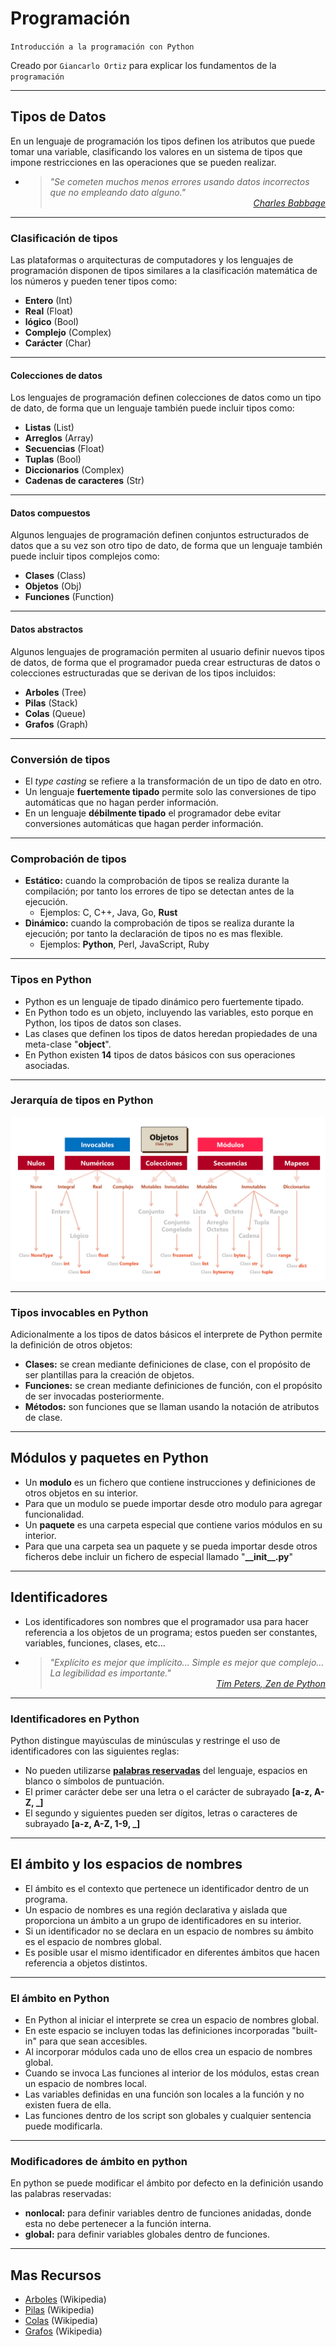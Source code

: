# Programación
<p><code>Introducción a la programación con Python</code></p>
<p>Creado por <code>Giancarlo Ortiz</code> para explicar los fundamentos de la <code>programación</code></p>

---
## Tipos de Datos
En un lenguaje de programación los tipos definen los atributos que puede tomar una variable, clasificando los valores en un sistema de tipos que impone restricciones en las operaciones que se pueden realizar.

* ><i>"Se cometen muchos menos errores usando datos incorrectos que no empleando dato alguno."</i><br>
<cite style="display:block; text-align: right">[Charles Babbage](https://es.wikipedia.org/wiki/Charles_Babbage)</cite>


---
### Clasificación de tipos
Las plataformas o arquitecturas de computadores y los lenguajes de programación disponen de tipos similares a la clasificación matemática de los números y pueden tener tipos como:
* __Entero__ (Int)
* __Real__ (Float)
* __lógico__ (Bool)
* __Complejo__ (Complex)
* __Carácter__ (Char)


---
#### Colecciones de datos 
Los lenguajes de programación definen colecciones de datos como un tipo de dato, de forma que un lenguaje también puede incluir tipos como:
* __Listas__ (List)
* __Arreglos__ (Array)
* __Secuencias__ (Float)
* __Tuplas__ (Bool)
* __Diccionarios__ (Complex)
* __Cadenas de caracteres__ (Str)


---
#### Datos compuestos
Algunos lenguajes de programación definen conjuntos estructurados de datos que a su vez son otro tipo de dato, de forma que un lenguaje también puede incluir tipos complejos como:
* __Clases__ (Class)
* __Objetos__ (Obj)
* __Funciones__ (Function)


---
#### Datos abstractos
Algunos lenguajes de programación permiten al usuario definir nuevos tipos de  datos, de forma que el programador pueda crear  estructuras de datos o colecciones estructuradas que se derivan de los tipos incluidos:
* __Arboles__ (Tree)
* __Pilas__ (Stack)
* __Colas__ (Queue)
* __Grafos__ (Graph)

--- 
### Conversión de tipos
* El _type casting_ se refiere a la transformación de un tipo de dato en otro.
* Un lenguaje **fuertemente tipado** permite solo las conversiones de tipo automáticas que no hagan perder información.
* En un lenguaje **débilmente tipado** el programador debe evitar conversiones automáticas que hagan perder información.


---
### Comprobación de tipos
* __Estático:__ cuando la comprobación de tipos se realiza durante la compilación; por tanto los errores de tipo se detectan antes de la ejecución.
    * Ejemplos: C, C++, Java, Go, **Rust**
* __Dinámico:__ cuando la comprobación de tipos se realiza durante la ejecución; por tanto la declaración de tipos no es mas flexible. 
    * Ejemplos: **Python**, Perl, JavaScript, Ruby


---
### Tipos en Python
* Python es un lenguaje de tipado dinámico pero fuertemente tipado. 
* En Python todo es un objeto, incluyendo las variables, esto porque en Python, los tipos de datos son clases.
* Las clases que definen los tipos de datos heredan propiedades de una meta-clase "__object__". 
* En Python existen __14__ tipos de datos básicos con sus operaciones asociadas.


---
### Jerarquía de tipos en Python
![img](img/type_system.png)


---
### Tipos invocables en Python
Adicionalmente a los tipos de datos básicos el interprete de Python permite la definición de otros objetos:
* __Clases:__ se crean mediante definiciones de clase, con el propósito de ser plantillas para la creación de objetos.
* __Funciones:__ se crean mediante definiciones de función, con el propósito de ser invocadas posteriormente.
* __Métodos:__ son funciones que se llaman usando la notación de atributos de clase.


---
## Módulos y paquetes en Python 
* Un __modulo__ es un fichero que contiene instrucciones y definiciones de otros objetos en su interior.
* Para que un modulo se puede importar desde otro modulo para agregar funcionalidad.
* Un __paquete__ es una carpeta especial que contiene varios módulos en su interior.
* Para que una carpeta sea un paquete y se pueda importar desde otros ficheros debe incluir un fichero de especial llamado "**\_\_init\_\_.py**"


---
## Identificadores
* Los identificadores son nombres que el programador usa para hacer referencia a los objetos de un programa; estos pueden ser constantes, variables, funciones, clases, etc...

* ><i>"Explícito es mejor que implícito... Simple es mejor que complejo... La legibilidad es importante."</i><br>
<cite style="display:block; text-align: right">[Tim Peters, Zen de Python](https://es.wikipedia.org/wiki/Tim_Peters)</cite>


---
### Identificadores en Python
Python distingue mayúsculas de minúsculas y restringe el uso de identificadores con las siguientes reglas:
* No pueden utilizarse [__palabras reservadas__](https://es.wikipedia.org/wiki/Palabra_reservada) del lenguaje, espacios en blanco o símbolos de puntuación.
* El primer carácter debe ser una letra o el carácter de subrayado 
**[a-z, A-Z, _]**
* El segundo y siguientes pueden ser dígitos, letras o caracteres de subrayado **[a-z, A-Z, 1-9, _]**


---
## El ámbito y los espacios de nombres
* El ámbito es el contexto que pertenece un identificador dentro de un programa.
* Un espacio de nombres es una región declarativa y aislada que proporciona un ámbito a un grupo de identificadores en su interior.
* Si un identificador no se declara en un espacio de nombres su ámbito es el espacio de nombres global.
* Es posible usar el mismo identificador en diferentes ámbitos que hacen referencia a objetos distintos.


---
### El ámbito en Python
* En Python al iniciar el interprete se crea un espacio de nombres global.
* En este espacio se incluyen todas las definiciones incorporadas "built-in" para que sean accesibles.
* Al incorporar módulos cada uno de ellos crea un espacio de nombres global.
* Cuando se invoca Las funciones al interior de los módulos, estas crean un espacio de nombres local.
* Las variables definidas en una función son locales a la función y no existen fuera de ella.
* Las funciones dentro de los script son globales y cualquier sentencia puede modificarla. 


---
### Modificadores de ámbito en python
En python se puede modificar el ámbito por defecto en la definición usando las palabras reservadas:
* __nonlocal:__ para definir variables dentro de funciones anidadas, donde esta no debe pertenecer a la función interna.
* __global:__ para definir variables globales dentro de funciones.


---
## Mas Recursos
- [Arboles](https://es.wikipedia.org/wiki/%C3%81rbol_(inform%C3%A1tica)) (Wikipedia)
- [Pilas](https://es.wikipedia.org/wiki/Pila_(inform%C3%A1tica)) (Wikipedia)
- [Colas](https://es.wikipedia.org/wiki/Cola_(inform%C3%A1tica)) (Wikipedia)
- [Grafos](https://es.wikipedia.org/wiki/Grafo_(tipo_de_dato_abstracto)) (Wikipedia)